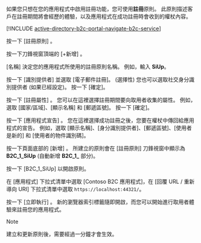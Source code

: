 如果您只想在您的應用程式中啟用註冊功能，您可使用**註冊**原則。 此原則描述客戶在註冊期間將會經歷的體驗，以及應用程式在成功註冊時會收到的權杖內容。

[!INCLUDE [active-directory-b2c-portal-navigate-b2c-service](active-directory-b2c-portal-navigate-b2c-service.md)]

按一下 [註冊原則] 。

按一下刀鋒視窗頂端的 [+新增]  。

[名稱]  決定您的應用程式所使用的註冊原則名稱。 例如，輸入 **SiUp**。

按一下 [識別提供者] 並選取 [電子郵件註冊]。 (選擇性) 您也可以選取社交身分識別提供者 (如果已經設定)。 按一下 [確定]。

按一下 [註冊屬性] 。 您可以在這裡選擇註冊期間要向取用者收集的屬性。 例如，選取 [國家/區域]、[顯示名稱] 和 [郵遞區號]。 按一下 [確定]。

按一下 [應用程式宣告] 。 您在這裡選擇成功註冊之後，您要在權杖中傳回給應用程式的宣告。 例如，選取 [顯示名稱]、[身分識別提供者]、[郵遞區號]、[使用者是新的] 和 [使用者的物件識別碼]。

按一下頁面底部的 [新增] 。 所建立的原則會在 [註冊原則] 刀鋒視窗中顯示為 **B2C_1_SiUp** (自動新增 **B2C\_1\_** 部分)。

按一下 [B2C_1_SiUp] 以開啟原則。

在 [應用程式] 下拉式清單中選取 [Contoso B2C 應用程式]，在 [回覆 URL / 重新導向 URI] 下拉式清單中選取 `https://localhost:44321/`。

按一下 [立即執行] 。 新的瀏覽器索引標籤隨即開啟，而您可以開始進行取用者體驗來註冊您的應用程式。

> [!NOTE]
> 建立和更新原則後，需要經過一分鐘才會生效。
>